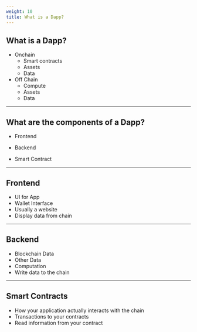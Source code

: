 ```yaml
---
weight: 10
title: What is a Dapp?
---
```


## What is a Dapp?

- Onchain
  - Smart contracts
  - Assets
  - Data
- Off Chain
  - Compute
  - Assets
  - Data

---


## What are the components of a Dapp?

- Frontend
  <!-- - UI
  - Wallet Interface -->

- Backend
  <!-- - Data -->

- Smart Contract

---

## Frontend

- UI for App
- Wallet Interface
- Usually a website
- Display data from chain

---

## Backend

- Blockchain Data
- Other Data
- Computation
- Write data to the chain

---

## Smart Contracts

- How your application actually interacts with the chain
- Transactions to your contracts
- Read information from your contract

